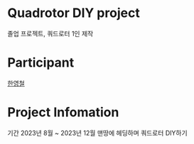 # Quadrotor DIY project
졸업 프로젝트, 쿼드로터 1인 제작

# Participant
[한영철](https://github.com/OProcessing)

# Project Infomation
기간 2023년 8월 ~ 2023년 12월
맨땅에 헤딩하며 쿼드로터 DIY하기
